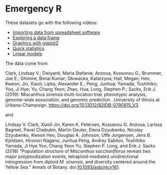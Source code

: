 # Emergency R

These datasets go with the following videos:

* [Importing data from spreadsheet software](https://youtu.be/ZvrGI8fJmEk)
* [Exploring a data frame](https://youtu.be/uRoDJLDiN2U)
* [Graphics with ggplot2](https://youtu.be/1EGd02wBVDc)
* [Quick statistics](https://youtu.be/BSk60GujalQ)
* [Linear models](https://youtu.be/qGGqCj9uvj8)

The data come from:

Clark, Lindsay V.; Dwiyanti, Maria Stefanie; Anzoua, Kossonou G.; Brummer, Joe
E.; Ghimire, Bimal Kumar; Głowacka, Katarzyna; Hall, Megan; Heo, Kweon; Jin,
Xiaoli; Lipka, Alexander E.; Peng, Junhua; Yamada, Toshihiko; Yoo, Ji Hye; Yu,
Chang Yeon; Zhao, Hua; Long, Stephen P.; Sacks, Erik J. (2019): Miscanthus
sinensis multi-location trial: phenotypic analysis, genome-wide association, and
genomic prediction . University of Illinois at Urbana-Champaign.
https://doi.org/10.13012/B2IDB-0790815_V3

and

Lindsay V. Clark, Xiaoli Jin, Karen K. Petersen, Kossanou G. Anzoua,
Larissa Bagmet, Pavel Chebukin, Martin Deuter, Elena Dzyubenko,
Nicolay Dzyubenko, Kweon Heo, Douglas A. Johnson, Uffe Jorgensen,
Jens B. Kjeldsen, Hironori Nagano, Junhua Peng, Andrey Sabitov,
Toshihiko Yamada, Ji Hye Yoo, Chang Yeon Yu, Stephen P. Long, and Erik J. Sacks
(2018) “Population structure of *Miscanthus sacchariflorus* reveals two major
polyploidization events, tetraploid-mediated unidirectional introgression from
diploid *M. sinensis*, and diversity centered around the Yellow Sea.”
Annals of Botany. doi:[10.1093/aob/mcy161](https://doi.org/10.1093/aob/mcy161).
